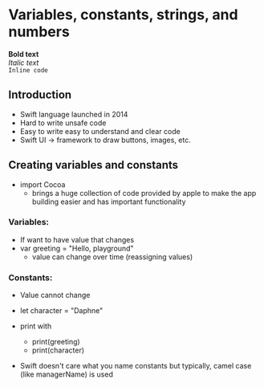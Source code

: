 # Variables, constants, strings, and numbers

**Bold text**  
*Italic text*  
`Inline code`

## Introduction
- Swift language launched in 2014
- Hard to write unsafe code
- Easy to write easy to understand and clear code
- Swift UI -> framework to draw buttons, images, etc.
 
## Creating variables and constants
- import Cocoa
  - brings a huge collection of code provided by apple to make the app building easier and has important functionality
### Variables:
- If want to have value that changes
- var greeting = "Hello, playground"
    - value can change over time (reassigning values)
 
### Constants:
- Value cannot change
- let character = "Daphne"

- print with
    - print(greeting)
    - print(character)

- Swift doesn't care what you name constants but typically, camel case (like managerName) is used
